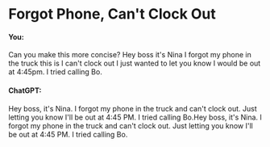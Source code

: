 # Forgot Phone, Can't Clock Out

#### You:
Can you make this more concise? 
Hey boss it's Nina I forgot my phone in the truck this is I can't clock out I just wanted to let you know I would be out at 4:45pm. I tried calling Bo. 

#### ChatGPT:
Hey boss, it's Nina. I forgot my phone in the truck and can't clock out. Just letting you know I'll be out at 4:45 PM. I tried calling Bo.Hey boss, it's Nina. I forgot my phone in the truck and can't clock out. Just letting you know I'll be out at 4:45 PM. I tried calling Bo.
